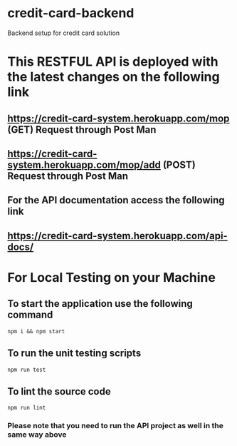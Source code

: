 # credit-card-backend
Backend setup for credit card solution

# This RESTFUL API is deployed with the latest changes on the following link
## https://credit-card-system.herokuapp.com/mop (GET) Request through Post Man
## https://credit-card-system.herokuapp.com/mop/add (POST) Request through Post Man

## For the API documentation access the following link

## https://credit-card-system.herokuapp.com/api-docs/

# For Local Testing on your Machine
## To start the application use the following command

`npm i && npm start`

## To run the unit testing scripts

`npm run test`

## To lint the source code

`npm run lint`

### Please note that you need to run the API project as well in the same way above
